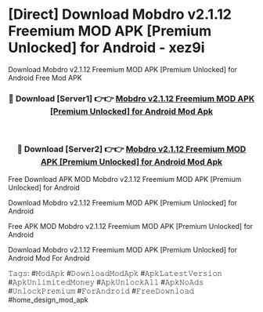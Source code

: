 # [Direct] Download Mobdro v2.1.12 Freemium MOD APK [Premium Unlocked] for Android - xez9i
Download Mobdro v2.1.12 Freemium MOD APK [Premium Unlocked] for Android Free Mod APK

<div align="center">
<h3>🔴 Download [Server1] 👉👉 <a href="https://apk-comot.site?title=Mobdro_v2.1.12_Freemium_MOD_APK_[Premium_Unlocked]_for_Android">Mobdro v2.1.12 Freemium MOD APK [Premium Unlocked] for Android Mod Apk</a></h3><br>

<h3>🔴 Download [Server2] 👉👉 <a href="https://apk-comot.site?title=Mobdro_v2.1.12_Freemium_MOD_APK_[Premium_Unlocked]_for_Android">Mobdro v2.1.12 Freemium MOD APK [Premium Unlocked] for Android Mod Apk</a></h3>
</div>


Free Download APK MOD Mobdro v2.1.12 Freemium MOD APK [Premium Unlocked] for Android

Download Mobdro v2.1.12 Freemium MOD APK [Premium Unlocked] for Android 

Free APK MOD Mobdro v2.1.12 Freemium MOD APK [Premium Unlocked] for Android 

Download Mobdro v2.1.12 Freemium MOD APK [Premium Unlocked] for Android Mod For Android

𝚃𝚊𝚐𝚜: #𝙼𝚘𝚍𝙰𝚙𝚔 #𝙳𝚘𝚠𝚗𝚕𝚘𝚊𝚍𝙼𝚘𝚍𝙰𝚙𝚔 #𝙰𝚙𝚔𝙻𝚊𝚝𝚎𝚜𝚝𝚅𝚎𝚛𝚜𝚒𝚘𝚗 #𝙰𝚙𝚔𝚄𝚗𝚕𝚒𝚖𝚒𝚝𝚎𝚍𝙼𝚘𝚗𝚎𝚢 #𝙰𝚙𝚔𝚄𝚗𝚕𝚘𝚌𝚔𝙰𝚕𝚕 #𝙰𝚙𝚔𝙽𝚘𝙰𝚍𝚜 #𝚄𝚗𝚕𝚘𝚌𝚔𝙿𝚛𝚎𝚖𝚒𝚞𝚖 #𝙵𝚘𝚛𝙰𝚗𝚍𝚛𝚘𝚒𝚍 #𝙵𝚛𝚎𝚎𝙳𝚘𝚠𝚗𝚕𝚘𝚊𝚍 #home_design_mod_apk